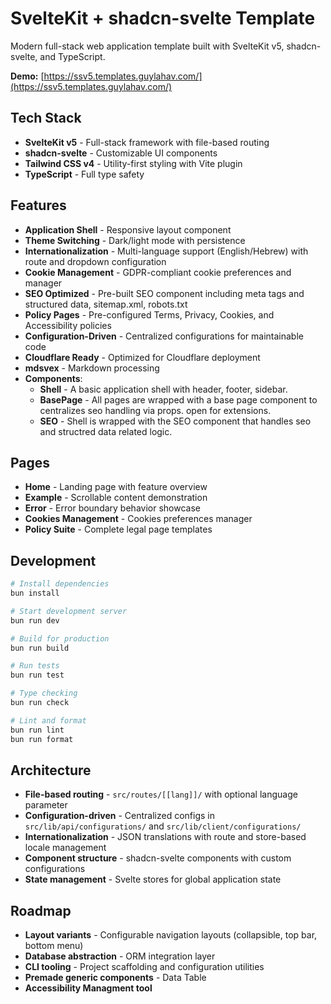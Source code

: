 # SvelteKit + shadcn-svelte Template

Modern full-stack web application template built with SvelteKit v5, shadcn-svelte, and TypeScript.

**Demo:** [https://ssv5.templates.guylahav.com/](https://ssv5.templates.guylahav.com/)

## Tech Stack
- **SvelteKit v5** - Full-stack framework with file-based routing
- **shadcn-svelte** - Customizable UI components
- **Tailwind CSS v4** - Utility-first styling with Vite plugin
- **TypeScript** - Full type safety

## Features
- **Application Shell** - Responsive layout component
- **Theme Switching** - Dark/light mode with persistence
- **Internationalization** - Multi-language support (English/Hebrew) with route and dropdown configuration
- **Cookie Management** - GDPR-compliant cookie preferences and manager
- **SEO Optimized** - Pre-built SEO component including meta tags and structured data, sitemap.xml, robots.txt
- **Policy Pages** - Pre-configured Terms, Privacy, Cookies, and Accessibility policies
- **Configuration-Driven** - Centralized configurations for maintainable code
- **Cloudflare Ready** - Optimized for Cloudflare deployment
- **mdsvex** - Markdown processing
- **Components**:
  - **Shell** - A basic application shell with header, footer, sidebar.
  - **BasePage** - All pages are wrapped with a base page component to centralizes seo handling via props. open for extensions.
  - **SEO** - Shell is wrapped with the SEO component that handles seo and structred data related logic.

## Pages
- **Home** - Landing page with feature overview
- **Example** - Scrollable content demonstration
- **Error** - Error boundary behavior showcase
- **Cookies Management** - Cookies preferences manager
- **Policy Suite** - Complete legal page templates

## Development

```bash
# Install dependencies
bun install

# Start development server
bun run dev

# Build for production
bun run build

# Run tests
bun run test

# Type checking
bun run check

# Lint and format
bun run lint
bun run format
```

## Architecture

- **File-based routing** - `src/routes/[[lang]]/` with optional language parameter
- **Configuration-driven** - Centralized configs in `src/lib/api/configurations/` and `src/lib/client/configurations/`
- **Internationalization** - JSON translations with route and store-based locale management
- **Component structure** - shadcn-svelte components with custom configurations
- **State management** - Svelte stores for global application state

## Roadmap

- **Layout variants** - Configurable navigation layouts (collapsible, top bar, bottom menu)
- **Database abstraction** - ORM integration layer
- **CLI tooling** - Project scaffolding and configuration utilities
- **Premade generic components** - Data Table
- **Accessibility Managment tool**
